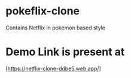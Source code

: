 # pokeflix-clone
Contains Netflix in pokemon based style

# Demo Link is present at
[https://netflix-clone-ddbe5.web.app/]
